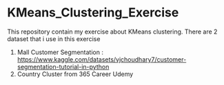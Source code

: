 # KMeans_Clustering_Exercise
This repository contain my exercise about KMeans clustering. There are 2 dataset that i use in this exercise
1. Mall Customer Segmentation : https://www.kaggle.com/datasets/vjchoudhary7/customer-segmentation-tutorial-in-python
2. Country Cluster from 365 Career Udemy 
